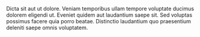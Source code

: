 Dicta sit aut ut dolore. Veniam temporibus ullam tempore voluptate ducimus dolorem eligendi ut. Eveniet quidem aut laudantium saepe sit. Sed voluptas possimus facere quia porro beatae. Distinctio laudantium quo praesentium deleniti saepe omnis voluptatem.